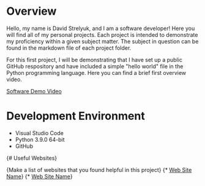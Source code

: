 # Overview

Hello, my name is David Strelyuk, and I am a software developer! Here you will find all of my personal projects. Each project is intended to demonstrate my proficiency within 
a given subject matter. The subject in question can be found in the markdown file of each project folder.

For this first project, I will be demonstrating that I have set up a public GitHub respository and have included a simple "hello world" file in the Python programming language. 
Here you can find a brief first overview video. 

[Software Demo Video](http://youtube.link.goes.here)

# Development Environment

* Visual Studio Code
* Python 3.9.0 64-bit
* GitHub

{# Useful Websites}

{Make a list of websites that you found helpful in this project}
{* [Web Site Name](http://url.link.goes.here)}
{* [Web Site Name](http://url.link.goes.here)}
